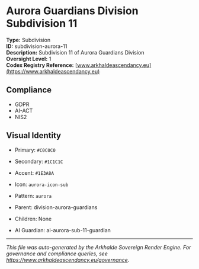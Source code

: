 # Aurora Guardians Division Subdivision 11

**Type:** Subdivision  
**ID:** subdivision-aurora-11  
**Description:** Subdivision 11 of Aurora Guardians Division  
**Oversight Level:** 1  
**Codex Registry Reference:** [www.arkhaldeascendancy.eu](https://www.arkhaldeascendancy.eu)

## Compliance

- GDPR
- AI-ACT
- NIS2

## Visual Identity

- Primary: `#C0C0C0`
- Secondary: `#1C1C1C`
- Accent: `#1E3A8A`
- Icon: `aurora-icon-sub`
- Pattern: `aurora`


- Parent: division-aurora-guardians
- Children: None
- AI Guardian: ai-aurora-sub-11-guardian

---

*This file was auto-generated by the Arkhalde Sovereign Render Engine. For governance and compliance queries, see https://www.arkhaldeascendancy.eu/governance.*